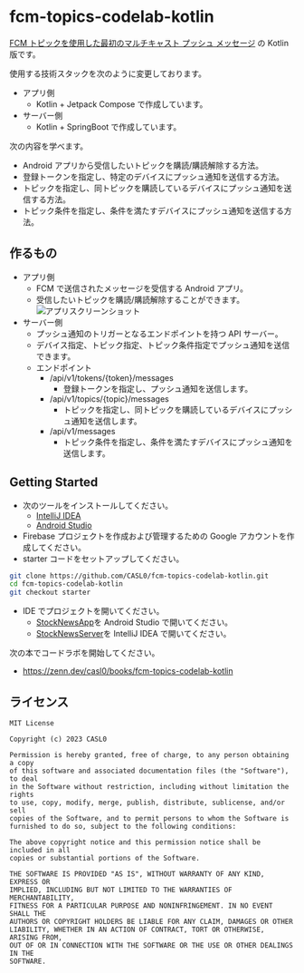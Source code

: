 # fcm-topics-codelab-kotlin

[FCM トピックを使用した最初のマルチキャスト プッシュ メッセージ](https://firebase.google.com/codelabs/firebase-fcm-topics?hl=ja) の Kotlin 版です。

使用する技術スタックを次のように変更しております。

- アプリ側
  - Kotlin + Jetpack Compose で作成しています。
- サーバー側
  - Kotlin + SpringBoot で作成しています。

次の内容を学べます。

- Android アプリから受信したいトピックを購読/購読解除する方法。
- 登録トークンを指定し、特定のデバイスにプッシュ通知を送信する方法。
- トピックを指定し、同トピックを購読しているデバイスにプッシュ通知を送信する方法。
- トピック条件を指定し、条件を満たすデバイスにプッシュ通知を送信する方法。

## 作るもの

- アプリ側
  - FCM で送信されたメッセージを受信する Android アプリ。
  - 受信したいトピックを購読/購読解除することができます。
    ![アプリスクリーンショット](https://github.com/CASL0/fcm-topics-codelab-kotlin/assets/28913760/64af8c3a-e8fb-4d85-b713-0d4fd0e78136)
- サーバー側
  - プッシュ通知のトリガーとなるエンドポイントを持つ API サーバー。
  - デバイス指定、トピック指定、トピック条件指定でプッシュ通知を送信できます。
  - エンドポイント
    - /api/v1/tokens/{token}/messages
      - 登録トークンを指定し、プッシュ通知を送信します。
    - /api/v1/topics/{topic}/messages
      - トピックを指定し、同トピックを購読しているデバイスにプッシュ通知を送信します。
    - /api/v1/messages
      - トピック条件を指定し、条件を満たすデバイスにプッシュ通知を送信します。

## Getting Started

- 次のツールをインストールしてください。
  - [IntelliJ IDEA](https://www.jetbrains.com/idea/)
  - [Android Studio](https://developer.android.com/studio?hl=ja)
- Firebase プロジェクトを作成および管理するための Google アカウントを作成してください。
- starter コードをセットアップしてください。

```sh
git clone https://github.com/CASL0/fcm-topics-codelab-kotlin.git
cd fcm-topics-codelab-kotlin
git checkout starter
```

- IDE でプロジェクトを開いてください。
  - [StockNewsApp](./StockNewsApp/)を Android Studio で開いてください。
  - [StockNewsServer](./StockNewsServer/)を IntelliJ IDEA で開いてください。

次の本でコードラボを開始してください。

- https://zenn.dev/casl0/books/fcm-topics-codelab-kotlin

## ライセンス

```
MIT License

Copyright (c) 2023 CASL0

Permission is hereby granted, free of charge, to any person obtaining a copy
of this software and associated documentation files (the "Software"), to deal
in the Software without restriction, including without limitation the rights
to use, copy, modify, merge, publish, distribute, sublicense, and/or sell
copies of the Software, and to permit persons to whom the Software is
furnished to do so, subject to the following conditions:

The above copyright notice and this permission notice shall be included in all
copies or substantial portions of the Software.

THE SOFTWARE IS PROVIDED "AS IS", WITHOUT WARRANTY OF ANY KIND, EXPRESS OR
IMPLIED, INCLUDING BUT NOT LIMITED TO THE WARRANTIES OF MERCHANTABILITY,
FITNESS FOR A PARTICULAR PURPOSE AND NONINFRINGEMENT. IN NO EVENT SHALL THE
AUTHORS OR COPYRIGHT HOLDERS BE LIABLE FOR ANY CLAIM, DAMAGES OR OTHER
LIABILITY, WHETHER IN AN ACTION OF CONTRACT, TORT OR OTHERWISE, ARISING FROM,
OUT OF OR IN CONNECTION WITH THE SOFTWARE OR THE USE OR OTHER DEALINGS IN THE
SOFTWARE.
```
